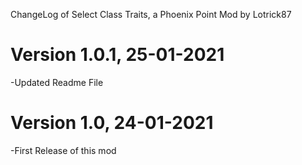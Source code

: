 ﻿ChangeLog of Select Class Traits, a Phoenix Point Mod by Lotrick87

# Version 1.0.1, 25-01-2021
-Updated Readme File

# Version 1.0, 24-01-2021
-First Release of this mod